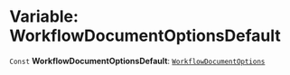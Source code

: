 # Variable: WorkflowDocumentOptionsDefault

`Const` **WorkflowDocumentOptionsDefault**: [`WorkflowDocumentOptions`](/en/auto-docs/free-layout-editor/variables/WorkflowDocumentOptions-1.md)
